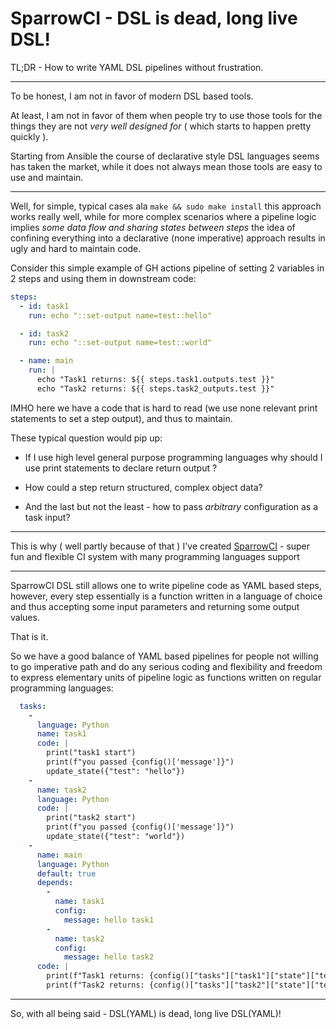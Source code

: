 # SparrowCI - DSL is dead, long live DSL!

TL;DR - How to write YAML DSL pipelines without frustration.

---

To be honest, I am not in favor of modern DSL based tools.

At least, I am not in favor of them when people try to use those tools for the things they are not *very well designed for* ( which starts to happen pretty quickly ).

Starting from Ansible the course of declarative style DSL languages seems has taken the market, while it does not always mean those tools are easy to use and maintain. 

---

Well, for simple, typical cases ala `make && sudo make install` this approach works really well, while for more complex scenarios where a pipeline logic implies _some data flow and sharing states between steps_ the idea of confining everything into a declarative (none imperative) approach results in ugly and hard to maintain code.

Consider this simple example of GH actions pipeline of setting 2 variables in 2 steps and using them in downstream code:

```yaml
steps:
  - id: task1
    run: echo "::set-output name=test::hello"

  - id: task2
    run: echo "::set-output name=test::world"

  - name: main 
    run: |
      echo "Task1 returns: ${{ steps.task1.outputs.test }}"
      echo "Task2 returns: ${{ steps.task2_outputs.test }}"
```

IMHO here we have a code that is hard to read (we use none relevant print statements to set a step output), and thus to maintain.

These typical question would pip up:

* If I use high level general purpose programming languages why should I use print statements to declare return output ?
* How could a step return structured, complex object data?

* And the last but not the least - how to pass _arbitrary_ configuration as a task input?

---

This is why ( well partly because of that ) I've created [SparrowCI](https://ci.sparrowhub.io) - super fun and flexible CI system with many programming languages support

---

SparrowCI DSL still allows one to write pipeline code as YAML based steps, however, every step essentially is a function written in a language of choice and thus accepting some input parameters and returning some output values.

That is it.

So we have a good balance of YAML based pipelines for people not willing to go imperative path and do any serious coding and flexibility and freedom to express elementary units of pipeline logic as functions written on regular programming languages:

```yaml
  tasks:
    -
      language: Python
      name: task1
      code: |
        print("task1 start")
        print(f"you passed {config()['message']}")
        update_state({"test": "hello"})
    -
      name: task2
      language: Python
      code: |
        print("task2 start")
        print(f"you passed {config()['message']}")
        update_state({"test": "world"})
    -
      name: main
      language: Python
      default: true
      depends: 
        - 
          name: task1
          config:
            message: hello task1
        - 
          name: task2
          config:
            message: hello task2
      code: |
        print(f"Task1 returns: {config()["tasks"]["task1"]["state"]["test"]}")
        print(f"Task2 returns: {config()["tasks"]["task2"]["state"]["test"]}")

```

---

So, with all being said - DSL(YAML) is dead, long live DSL(YAML)! 
